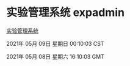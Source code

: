 # 实验管理系统 expadmin
[实验管理系统](http://58.48.52.146:56808/expadmin-782313d2-e1b1-4ea7-932e-3a55e6a1a4d0/)

2021年 05月 09日 星期日 00:10:03 CST

2021年 05月 08日 星期六 16:10:03 GMT
